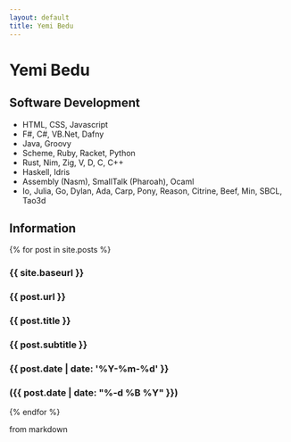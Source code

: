 ```yaml
---
layout: default
title: Yemi Bedu
---
```

# Yemi Bedu
## Software Development

- HTML, CSS, Javascript
- F#, C#, VB.Net, Dafny  </li>
- Java, Groovy
- Scheme, Ruby, Racket, Python
- Rust, Nim, Zig, V, D, C, C++
- Haskell, Idris
- Assembly (Nasm), SmallTalk (Pharoah), Ocaml
- Io, Julia, Go, Dylan, Ada, Carp, Pony, Reason, Citrine, Beef, Min, SBCL, Tao3d
  
## Information 

{% for post in site.posts %}

### {{ site.baseurl }}
### {{ post.url }}
### {{ post.title }}
### {{ post.subtitle }} 
### {{ post.date | date: '%Y-%m-%d' }}
### ({{ post.date | date: "%-d %B %Y" }})

{% endfor %}

from markdown
